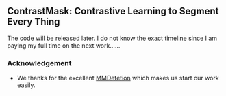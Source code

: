 ## ContrastMask: Contrastive Learning to Segment Every Thing

The code will be released later. I do not know the exact timeline since I am paying my full time on the next work......


### Acknowledgement
- We thanks for the excellent [MMDetetion](https://github.com/open-mmlab/mmdetection) which makes us start our work easily.
